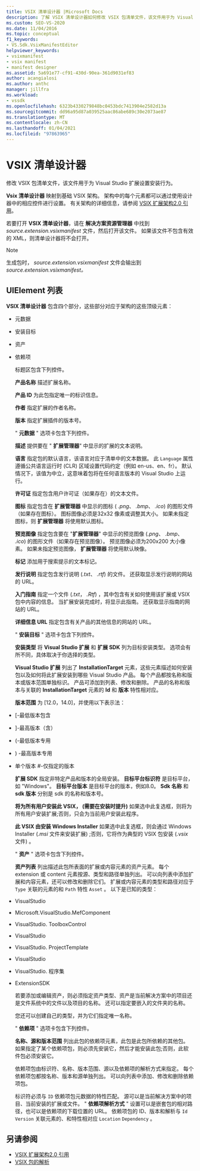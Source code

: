 ```yaml
---
title: VSIX 清单设计器 |Microsoft Docs
description: 了解 VSIX 清单设计器如何修改 VSIX 包清单文件，该文件用于为 Visual Studio 扩展设置安装行为。
ms.custom: SEO-VS-2020
ms.date: 11/04/2016
ms.topic: conceptual
f1_keywords:
- VS.Sdk.VsixManifestEditor
helpviewer_keywords:
- vsixmanifest
- vsix manifest
- manifest designer
ms.assetid: 5a691e77-cf91-430d-90ea-361d9031ef83
author: acangialosi
ms.author: anthc
manager: jillfra
ms.workload:
- vssdk
ms.openlocfilehash: 6323b4330279848bc0453bdc7413904e2582d13a
ms.sourcegitcommit: dd96a95d87a039525aac86abe689c30e2073ae87
ms.translationtype: MT
ms.contentlocale: zh-CN
ms.lasthandoff: 01/04/2021
ms.locfileid: "97863965"
---
```

# <a name="vsix-manifest-designer"></a>VSIX 清单设计器
修改 VSIX 包清单文件，该文件用于为 Visual Studio 扩展设置安装行为。

 **Vsix 清单设计器** 映射到基础 VSIX 架构。 架构中的每个元素都可以通过使用设计器中的相应控件进行设置。 有关架构的详细信息，请参阅 [VSIX 扩展架构2.0 引用](../extensibility/vsix-extension-schema-2-0-reference.md)。

 若要打开 **VSIX 清单设计器**，请在 **解决方案资源管理器** 中找到 *source.extension.vsixmanifest* 文件，然后打开该文件。 如果该文件不包含有效的 XML，则清单设计器将不会打开。

> [!NOTE]
> 生成包时， *source.extension.vsixmanifest* 文件会输出到 *source.extension.vsixmanifest。*

## <a name="uielement-list"></a>UIElement 列表
 **VSIX 清单设计器** 包含四个部分，这些部分对应于架构的这些顶级元素：

- 元数据

- 安装目标

- 资产

- 依赖项

  标题区包含下列控件。

  **产品名称** 描述扩展名称。

  **产品 ID** 为此包指定唯一的标识信息。

  **作者** 指定扩展的作者名称。

  **版本** 指定扩展插件的版本号。

  " **元数据** " 选项卡包含下列控件。

  **描述** 提供要在 " **扩展管理器**" 中显示的扩展的文本说明。

  **语言** 指定包的默认语言，该语言对应于清单中的文本数据。 此 `Language` 属性遵循公共语言运行时 (CLR) 区域设置代码约定（例如 en-us、en、fr）。 默认情况下，该值为中立，这意味着包将在任何语言版本的 Visual Studio 上运行。

  **许可证** 指定包含用户许可证（如果存在）的文本文件。

  **图标** 指定包含在 **扩展管理器** 中显示的图标 ( *.png*、 *.bmp*、 *.ico*) 的图形文件（如果存在图标）。 图标图像必须是32x32 像素或调整其大小。 如果未指定图标，则 **扩展管理器** 将使用默认图标。

  **预览图像** 指定包含要在 "**扩展管理器**" 中显示的预览图像 (*.png*、 *.bmp*、 *.ico*) 的图形文件（如果存在预览图像）。 预览图像必须为200x200 大小像素。 如果未指定预览图像， **扩展管理器** 将使用默认映像。

  **标记** 添加用于搜索提示的文本标记。

  **发行说明** 指定包含发行说明 (*.txt*、 *.rtf*) 的文件。 还获取显示发行说明的网站的 URL。

  **入门指南** 指定一个文件 (*.txt*， *.Rtf*) ，其中包含有关如何使用该扩展或 VSIX 包中内容的信息。 当扩展安装完成时，将显示此指南。 还获取显示指南的网站的 URL。

  **详细信息 URL** 指定包含有关产品的其他信息的网站的 URL。

  " **安装目标** " 选项卡包含下列控件。

  **安装类型** 将 **Visual Studio 扩展** 和 **扩展 SDK** 列为目标安装类型。 选项会有所不同，具体取决于你选择的类型。

  **Visual Studio 扩展** 列出了 **InstallationTarget** 元素，这些元素描述如何安装包以及如何将此扩展安装到哪些 Visual Studio 产品。 每个产品都按名称和版本或版本范围单独标识。 产品可添加到列表、修改和删除。 产品的名称和版本与关联的 **InstallationTarget** 元素的 **Id** 和 **版本** 特性相对应。

  **版本范围** 为 [12.0，14.0]，并使用以下表示法：

- [-最低版本包含

- ]-最高版本（含）

-  (-最低版本专用

- ) -最高版本专用

- 单个版本 #-仅指定的版本

  **扩展 SDK** 指定非特定产品和版本的全局安装。 **目标平台标识符** 是目标平台，如 "Windows"。 **目标平台版本** 是目标平台的版本，例如8.0。 **Sdk 名称** 和 **sdk 版本** 分别是 sdk 的名称和版本号。

  **将为所有用户安装此 VSIX， (需要在安装时提升)** 如果选中此复选框，则将为所有用户安装扩展;否则，只会为当前用户安装此程序。

  **此 VSIX 由安装 Windows Installer** 如果选中此复选框，则会通过 Windows Installer (*.msi* 文件来安装扩展) ;否则，它将作为典型的 VSIX 包安装 (*.vsix* 文件) 。

  " **资产** " 选项卡包含下列控件。

  **资产列表** 列出描述此包所表面的扩展或内容元素的资产元素。 每个 extension 或 content 元素按源、类型和路径单独列出。 可以向列表中添加扩展和内容元素，还可以修改和删除它们。 扩展或内容元素的类型和路径对应于 `Type` 关联的元素的和 `Path` 特性 `Asset` 。 以下是已知的类型：

- VisualStudio

- Microsoft.VisualStudio.MefComponent

- VisualStudio. ToolboxControl

- VisualStudio

- VisualStudio. ProjectTemplate

- VisualStudio

- VisualStudio. 程序集

- ExtensionSDK

  若要添加或编辑资产，则必须指定资产类型、资产是当前解决方案中的项目还是文件系统中的文件以及项目的名称。 还可以指定要嵌入的文件夹的名称。

  您还可以创建自己的类型，并为它们指定唯一名称。

  " **依赖项** " 选项卡包含下列控件。

  **名称、源和版本范围** 列出此包的依赖项元素，此包是此包所依赖的其他包。 如果指定了某个依赖项包，则必须先安装它，然后才能安装此包;否则，此软件包必须安装它。

  依赖项包由标识符、名称、版本范围、源以及依赖项的解析方式来指定。 每个依赖项包都按名称、版本和源单独列出。 可以向列表中添加、修改和删除依赖项包。

  标识符必须与 `ID` 依赖项包元数据的特性匹配。 源可以是当前解决方案中的项目、当前安装的扩展或文件。 " **依赖项解析方式** " 设置可以是嵌套包的相对路径，也可以是依赖项的下载位置的 URL。 依赖项包的 ID、版本和解析与 `Id` `Version` 关联元素的、和特性相对应 `Location` `Dependency` 。

## <a name="see-also"></a>另请参阅
- [VSIX 扩展架构2.0 引用](../extensibility/vsix-extension-schema-2-0-reference.md)
- [VSIX 包的解析](../extensibility/anatomy-of-a-vsix-package.md)
